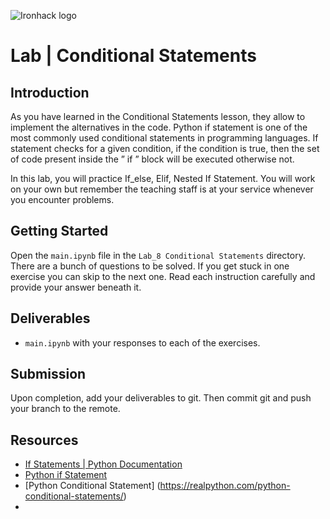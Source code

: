 ![Ironhack logo](https://i.imgur.com/1QgrNNw.png)

# Lab | Conditional Statements

## Introduction

As you have learned in the Conditional Statements lesson, they allow to implement the alternatives in the code.
Python if statement is one of the most commonly used conditional statements in programming languages. If statement checks for a given condition, if the condition is true, then the set of code present inside the ” if ” block will be executed otherwise not.

In this lab, you will practice If_else, Elif, Nested If Statement.
You will work on your own but remember the teaching staff is at your service whenever you encounter problems.


## Getting Started

Open the `main.ipynb` file in the `Lab_8 Conditional Statements` directory. There are a bunch of questions to be solved. If you get stuck in one exercise you can skip to the next one. Read each instruction carefully and provide your answer beneath it.

## Deliverables

- `main.ipynb` with your responses to each of the exercises.

## Submission

Upon completion, add your deliverables to git. Then commit git and push your branch to the remote.

## Resources

- [If Statements | Python Documentation](https://docs.python.org/3.10/reference/compound_stmts.html#the-if-statement)
- [Python if Statement](https://www.w3schools.com/python/gloss_python_if_statement.asp)
- [Python Conditional Statement] (https://realpython.com/python-conditional-statements/)
- 
